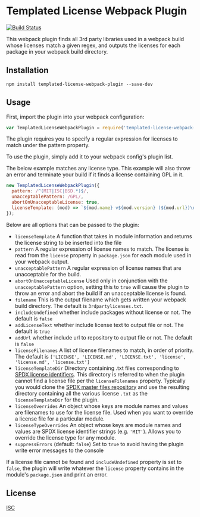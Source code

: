 # Templated License Webpack Plugin

[![Build Status](https://api.travis-ci.org/kenotron/templated-license-webpack-plugin.svg?branch=master)](https://travis-ci.org/kenotron/templated-license-webpack-plugin)

This webpack plugin finds all 3rd party libraries used in a webpack build whose
licenses match a given regex, and outputs the licenses for each package in your
webpack build directory.

## Installation
`npm install templated-license-webpack-plugin --save-dev`

## Usage

First, import the plugin into your webpack configuration:

```javascript
var TemplatedLicenseWebpackPlugin = require('templated-license-webpack-plugin');
```
The plugin requires you to specify a regular expression for licenses to match
under the pattern property.


To use the plugin, simply add it to your webpack config's plugin list.

The below example matches any license type.
This example will also throw an error and terminate your build if it finds a
license containing GPL in it.

```javascript
new TemplatedLicenseWebpackPlugin({
  pattern: /^(MIT|ISC|BSD.*)$/,
  unacceptablePattern: /GPL/,
  abortOnUnacceptableLicense: true,
  licenseTemplate: (mod) => `${mod.name} v${mod.version} (${mod.url})\n\n${mod.licenseText}`
});
```

Below are all options that can be passed to the plugin:

* `licenseTemplate` A function that takes in module information and returns the license string to
  be inserted into the file
* `pattern` A regular expression of license names to match. The license is read
  from the `license` property in `package.json` for each module used in your
  webpack output.
* `unacceptablePattern` A regular expression of license names that are
   unacceptable for the build.
* `abortOnUnacceptableLicense` Used only in conjunction with the
  `unacceptablePattern` option, setting this to `true` will cause the plugin to
  throw an error and abort the build if an unacceptable license is found.
* `filename` This is the output filename which gets written your webpack build
  directory. The default is `3rdpartylicenses.txt`.
* `includeUndefined` whether include packages without license or not. The default is `false`
* `addLicenseText` whether include license text to output file or not. The default is `true`
* `addUrl` whether include url to repository to output file or not. The default is `false`
* `licenseFilenames` A list of license filenames to match, in order of priority.
  The default is `['LICENSE', 'LICENSE.md', 'LICENSE.txt', 'license',
  'license.md', 'license.txt']`
* `licenseTemplateDir` Directory containing .txt files corresponding to
  [SPDX license identifiers](https://spdx.org/licenses/). This directory is
  referred to when the plugin cannot find a license file per the
  `licenseFilenames` property. Typically you would clone the
  [SPDX master files repository](
  http://git.spdx.org/?p=license-list.git;a=summary) and use the resulting
  directory containing all the various license `.txt` as the
  `licenseTemplateDir` for the plugin.
* `licenseOverrides` An object whose keys are module names and values are
  filenames to use for the license file. Used when you want to override a
  license file for a particular module.
* `licenseTypeOverrides` An object whose keys are module names and values are
  SPDX license identifier strings (e.g. `'MIT'`). Allows you to override the
  license type for any module.
* `suppressErrors` (default: `false`) Set to `true` to avoid having the plugin write error messages to the console

If a license file cannot be found and `includeUndefined` property is set to `false`,
the plugin will write whatever the `license` property contains in the module's `package.json` and print an error.

## License
[ISC](https://opensource.org/licenses/ISC)

